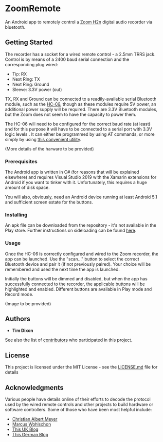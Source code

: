 ﻿# ZoomRemote
An Android app to remotely control a [Zoom H2n](https://zoomcorp.com/en/us/handheld-recorders/handheld-recorders/h2n-handy-recorder/)
digital audio recorder via bluetooth.

## Getting Started

The recorder has a socket for a wired remote control - a 2.5mm TRRS jack. Control is by means of a 2400 baud serial 
connection and the corresponding plug wired:
* Tip:  RX
* Next Ring: TX
* Next Ring: Ground
* Sleeve: 3.3V power (out)

TX, RX and Ground can be connected to a readily-available serial Bluetooth module, such as the [HC-06](https://components101.com/wireless/hc-06-bluetooth-module-pinout-datasheet),
though as these modules require 5V power, an additional power supply will be required. 
There are 3.3V Bluetooth modules, but the Zoom does not seem to have the capacity to power them.

The HC-06 will need to be configured for the correct baud rate (at least) and for this purpose it
will have to be connected to a serial port with 3.3V logic levels . It can either be programmed by using AT
commands, or more simply by using [this convenient utility](http://smarpl.com/content/bluetooth-module-hc04hc06-configuration-tool).

(More details of the harware to be provided)

### Prerequisites

The Android app is written in C# (for reasons that will be explained elsewhere) and requires
Visual Studio 2019 with the Xamarin extensions for Android if you want to tinker with it. 
Unfortunately, this requires a huge amount of disk space.

You will also, obviously, need an Android device running at least Android 5.1 and sufficient screen 
estate for the buttons.

### Installing

An apk file can be downloaded from the repository - it's not available in the Play store.
Further instructions on sideloading can be found [here](https://androidcommunity.com/how-to-sideloading-apps-on-your-android-device-20180417/).

### Usage
Once the HC-06 is correctly configured and wired to the Zoom recorder, the app can be launched.
Use the "scan..." button to select the correct Bluetooth device and pair it (if not previously paired).
Your choice will be remembered and used the next time the app is launched.

Initially the buttons will be dimmed and disabled, but when the app has successfully connected to the
recorder, the applicable buttons will be highlighted and enabled. Different buttons are available in 
Play mode and Record mode. 

(Image to be provided)

## Authors

* **Tim Dixon** 

See also the list of [contributors](https://github.com/your/project/contributors) who participated in this project.

## License

This project is licensed under the MIT License - see the [LICENSE.md](file://LICENSE.md) file for details

## Acknowledgments

Various people have details online of their efforts to decode the protocol used by the wired remote controls
and other projects to build hardware or software controllers. Some of those who have been most helpful include:
* [Christian Albert Meyer](https://christianalbertmeyer.wordpress.com/tag/zoom-h2n/)
* [Marcus Wohlschon](http://marcuswolschon.blogspot.com/2012/04/easterhegg-basel-2012.html)
* [This UK Blog](https://www.g7smy.co.uk/2017/04/hacking-the-zoom-h2n-remote/)
* [This German Blog](https://dreimeisen.de/?p=305)
